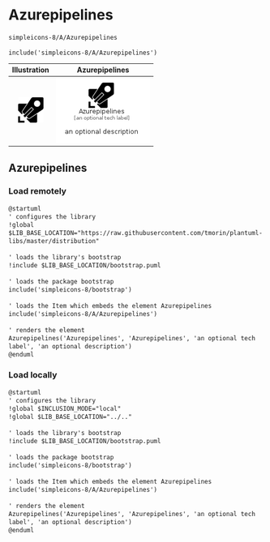 # Azurepipelines


```text
simpleicons-8/A/Azurepipelines
```

```text
include('simpleicons-8/A/Azurepipelines')
```



| Illustration | Azurepipelines |
| :---: | :---: |
| ![illustration for Illustration](../../simpleicons-8/A/Azurepipelines.png) | ![illustration for Azurepipelines](../../simpleicons-8/A/Azurepipelines.Local.png) |




## Azurepipelines

### Load remotely
```plantuml
@startuml
' configures the library
!global $LIB_BASE_LOCATION="https://raw.githubusercontent.com/tmorin/plantuml-libs/master/distribution"

' loads the library's bootstrap
!include $LIB_BASE_LOCATION/bootstrap.puml

' loads the package bootstrap
include('simpleicons-8/bootstrap')

' loads the Item which embeds the element Azurepipelines
include('simpleicons-8/A/Azurepipelines')

' renders the element
Azurepipelines('Azurepipelines', 'Azurepipelines', 'an optional tech label', 'an optional description')
@enduml
```

### Load locally
```plantuml
@startuml
' configures the library
!global $INCLUSION_MODE="local"
!global $LIB_BASE_LOCATION="../.."

' loads the library's bootstrap
!include $LIB_BASE_LOCATION/bootstrap.puml

' loads the package bootstrap
include('simpleicons-8/bootstrap')

' loads the Item which embeds the element Azurepipelines
include('simpleicons-8/A/Azurepipelines')

' renders the element
Azurepipelines('Azurepipelines', 'Azurepipelines', 'an optional tech label', 'an optional description')
@enduml
```

